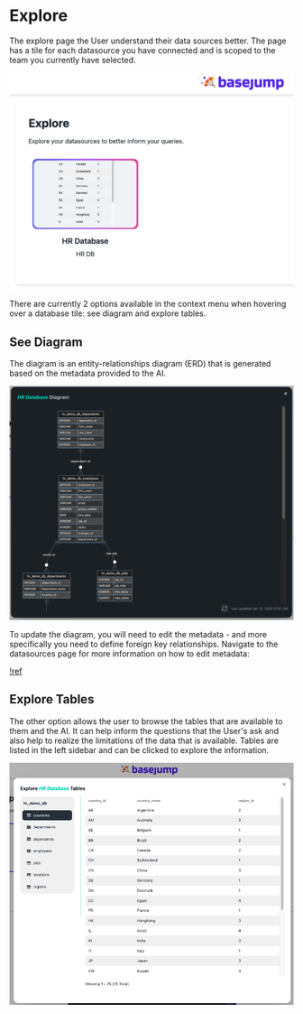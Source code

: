 # Explore

The explore page the User understand their data sources better. The page has a tile for each datasource you have connected and is scoped to the team you currently have selected.

![An explore page database tile](/images/explore/explore_page.png)

There are currently 2 options available in the context menu when hovering over a database tile: see diagram and explore tables. 

## See Diagram 
The diagram is an entity-relationships diagram (ERD) that is generated based on the metadata provided to the AI.

![Explore page ERD diagram](/images/explore/explore_erd_diagram.png)

To update the diagram, you will need to edit the metadata - and more specifically you need to define foreign key relationships. Navigate to the datasources page for more information on how to edit metadata:

[!ref](/sidebar-options/administrator-options/datasources.md)

## Explore Tables
The other option allows the user to browse the tables that are available to them and the AI. It can help inform the questions that the User's ask and also help to realize the limitations of the data that is available. Tables are listed in the left sidebar and can be clicked to explore the information.

![Explore tables modal view](/images/explore/explore_tables_modal.png)